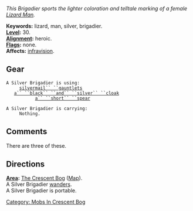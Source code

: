*This Brigadier sports the lighter coloration and telltale marking of a
female [Lizard Man](Lizardmen.md "wikilink").*

**Keywords:** lizard, man, silver, brigadier.  
**[Level](Level.md "wikilink"):** 30.  
**[Alignment](Alignment.md "wikilink"):** heroic.  
**[Flags](:Category:_Mob_Types.md "wikilink"):** none.  
**Affects:** [infravision](Infravision.md "wikilink").  

## Gear

`A Silver Brigadier is using:`  
<worn on hands>`     `[`silvermail`` ``gauntlets`](Silvermail_Gauntlets.md "wikilink")  
<worn about body>`   `[`a`` ``black`` ``and`` ``silver`` ``cloak`](Black_And_Silver_Cloak.md "wikilink")  
<wielded>`           `[`a`` ``short`` ``spear`](Short_Spear_(Silver).md "wikilink")

`A Silver Brigadier is carrying:`  
`     Nothing.`

## Comments

There are three of these.

## Directions

**[Area](:Category:_Areas.md "wikilink"):** [The Crescent
Bog](:Category:_Crescent_Bog.md "wikilink")
([Map](Crescent_Bog_Map.md "wikilink")).  
A Silver Brigadier [wanders](Wandering_Mobs.md "wikilink").  
A Silver Brigadier is portable.  

[Category: Mobs In Crescent
Bog](Category:_Mobs_In_Crescent_Bog "wikilink")
